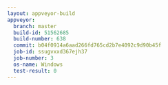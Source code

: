```yaml
---
layout: appveyor-build
appveyor:
  branch: master
  build-id: 51562685
  build-number: 638
  commit: b04f0914a6aad266fd765cd2b7e4092c9d90b45f
  job-id: ssugvxxd367ejh37
  job-number: 3
  os-name: Windows
  test-result: 0
---
```


